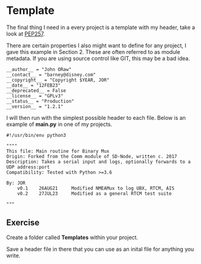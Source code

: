 # Template

The final thing I need in a every project is a template with my header, take a look at [PEP257](https://peps.python.org/pep-0257/).

There are certain properties I also might want to define for any project, I gave this example in Section 2. These are often referred to as module metadata. If you are using source control like GIT, this may be a bad idea.

```
__author__ = "John ORaw"
__contact__ = "barney@disney.com"
__copyright__ = "Copyright $YEAR, JOR"
__date__ = "12FEB23"
__deprecated__ = False
__license__ = "GPLv3"
__status__ = "Production"
__version__ = "1.2.1"
```

I will then run with the simplest possible header to each file. Below is an example of **main.py** in one of my projects.

```
#!/usr/bin/env python3

""""
This file: Main routine for Binary Mux
Origin: Forked from the Comm module of SD-Node, written c. 2017
Description: Takes a serial input and logs, optionally forwards to a UDP address:port
Compatibility: Tested with Python >=3.6

By: JOR
    v0.1    26AUG21     Modified NMEAMux to log UBX, RTCM, AIS
    v0.2    27JUL23     Modified as a general RTCM test suite

"""
```

## Exercise

Create a folder called **Templates** within your project.

Save a header file in there that you can use as an inital file for anything you write.
